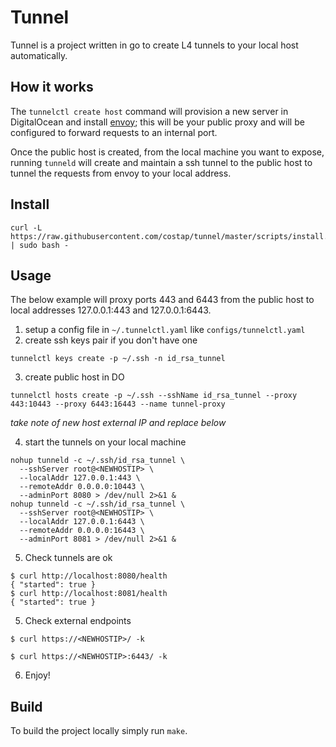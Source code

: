 # Tunnel 

Tunnel is a project written in go to create L4 tunnels to your local host automatically.

## How it works

The `tunnelctl create host` command will provision a new server in DigitalOcean and install [envoy](https://www.envoyproxy.io/);
 this will be your public proxy and will be configured to forward requests to an internal port.
 
Once the public host is created, from the local machine you want to expose, running `tunneld` will create and maintain 
a ssh tunnel to the public host to tunnel the requests from envoy to your local address.

## Install

```shell script
curl -L https://raw.githubusercontent.com/costap/tunnel/master/scripts/install.sh | sudo bash -
```

## Usage

The below example will proxy ports 443 and 6443 from the public host to local addresses 127.0.0.1:443 and 
127.0.0.1:6443.

1. setup a config file in `~/.tunnelctl.yaml` like `configs/tunnelctl.yaml`
2. create ssh keys pair if you don't have one
```shell script
tunnelctl keys create -p ~/.ssh -n id_rsa_tunnel
```
3. create public host in DO
```shell script
tunnelctl hosts create -p ~/.ssh --sshName id_rsa_tunnel --proxy 443:10443 --proxy 6443:16443 --name tunnel-proxy
```
_take note of new host external IP and replace <NEWHOSTIP> below_

4. start the tunnels on your local machine
```shell script
nohup tunneld -c ~/.ssh/id_rsa_tunnel \
  --sshServer root@<NEWHOSTIP> \
  --localAddr 127.0.0.1:443 \
  --remoteAddr 0.0.0.0:10443 \
  --adminPort 8080 > /dev/null 2>&1 & 
nohup tunneld -c ~/.ssh/id_rsa_tunnel \
  --sshServer root@<NEWHOSTIP> \
  --localAddr 127.0.0.1:6443 \
  --remoteAddr 0.0.0.0:16443 \
  --adminPort 8081 > /dev/null 2>&1 & 
```

5. Check tunnels are ok
```shell script
$ curl http://localhost:8080/health
{ "started": true }                                                                                                                                                       
$ curl http://localhost:8081/health
{ "started": true }
```

5. Check external endpoints
```shell script
$ curl https://<NEWHOSTIP>/ -k
                                                                                                                                                
$ curl https://<NEWHOSTIP>:6443/ -k
```

6. Enjoy!

## Build

To build the project locally simply run `make`.
